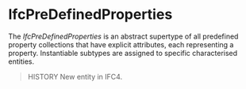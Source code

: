 # IfcPreDefinedProperties

The _IfcPreDefinedProperties_ is an abstract supertype of all predefined property collections that have explicit attributes, each representing a property. Instantiable subtypes are assigned to specific characterised entities.<!-- end of definition -->

> HISTORY New entity in IFC4.
